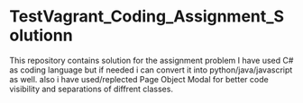 # TestVagrant_Coding_Assignment_Solutionn
This repository contains solution for the assignment problem
I have used C# as coding language but if needed i can convert it into python/java/javascript as well.
also i have used/replected Page Object Modal for better code visibility and separations of diffrent classes.
